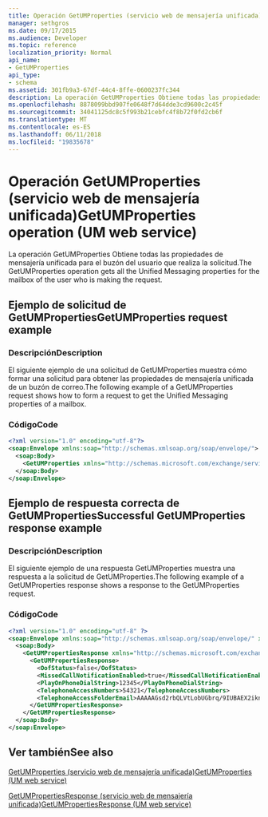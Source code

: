 ```yaml
---
title: Operación GetUMProperties (servicio web de mensajería unificada)
manager: sethgros
ms.date: 09/17/2015
ms.audience: Developer
ms.topic: reference
localization_priority: Normal
api_name:
- GetUMProperties
api_type:
- schema
ms.assetid: 301fb9a3-67df-44c4-8ffe-0600237fc344
description: La operación GetUMProperties Obtiene todas las propiedades de mensajería unificada para el buzón del usuario que realiza la solicitud.
ms.openlocfilehash: 8878099bbd907fe0648f7d64dde3cd9600c2c45f
ms.sourcegitcommit: 34041125dc8c5f993b21cebfc4f8b72f0fd2cb6f
ms.translationtype: MT
ms.contentlocale: es-ES
ms.lasthandoff: 06/11/2018
ms.locfileid: "19835678"
---
```

# <a name="getumproperties-operation-um-web-service"></a><span data-ttu-id="d6e83-103">Operación GetUMProperties (servicio web de mensajería unificada)</span><span class="sxs-lookup"><span data-stu-id="d6e83-103">GetUMProperties operation (UM web service)</span></span>

<span data-ttu-id="d6e83-104">La operación GetUMProperties Obtiene todas las propiedades de mensajería unificada para el buzón del usuario que realiza la solicitud.</span><span class="sxs-lookup"><span data-stu-id="d6e83-104">The GetUMProperties operation gets all the Unified Messaging properties for the mailbox of the user who is making the request.</span></span>
  
## <a name="getumproperties-request-example"></a><span data-ttu-id="d6e83-105">Ejemplo de solicitud de GetUMProperties</span><span class="sxs-lookup"><span data-stu-id="d6e83-105">GetUMProperties request example</span></span>

### <a name="description"></a><span data-ttu-id="d6e83-106">Descripción</span><span class="sxs-lookup"><span data-stu-id="d6e83-106">Description</span></span>

<span data-ttu-id="d6e83-107">El siguiente ejemplo de una solicitud de GetUMProperties muestra cómo formar una solicitud para obtener las propiedades de mensajería unificada de un buzón de correo.</span><span class="sxs-lookup"><span data-stu-id="d6e83-107">The following example of a GetUMProperties request shows how to form a request to get the Unified Messaging properties of a mailbox.</span></span>
  
### <a name="code"></a><span data-ttu-id="d6e83-108">Código</span><span class="sxs-lookup"><span data-stu-id="d6e83-108">Code</span></span>

```XML
<?xml version="1.0" encoding="utf-8"?>
<soap:Envelope xmlns:soap="http://schemas.xmlsoap.org/soap/envelope/">
  <soap:Body>
    <GetUMProperties xmlns="http://schemas.microsoft.com/exchange/services/2006/messages" />
  </soap:Body>
</soap:Envelope>
```

## <a name="successful-getumproperties-response-example"></a><span data-ttu-id="d6e83-109">Ejemplo de respuesta correcta de GetUMProperties</span><span class="sxs-lookup"><span data-stu-id="d6e83-109">Successful GetUMProperties response example</span></span>

### <a name="description"></a><span data-ttu-id="d6e83-110">Descripción</span><span class="sxs-lookup"><span data-stu-id="d6e83-110">Description</span></span>

<span data-ttu-id="d6e83-111">El siguiente ejemplo de una respuesta GetUMProperties muestra una respuesta a la solicitud de GetUMProperties.</span><span class="sxs-lookup"><span data-stu-id="d6e83-111">The following example of a GetUMProperties response shows a response to the GetUMProperties request.</span></span>
  
### <a name="code"></a><span data-ttu-id="d6e83-112">Código</span><span class="sxs-lookup"><span data-stu-id="d6e83-112">Code</span></span>

```XML
<?xml version="1.0" encoding="utf-8" ?>
<soap:Envelope xmlns:soap="http://schemas.xmlsoap.org/soap/envelope/" xmlns:xsi="http://www.w3.org/2001/XMLSchema-instance" xmlns:xsd="http://www.w3.org/2001/XMLSchema">
  <soap:Body>
    <GetUMPropertiesResponse xmlns="http://schemas.microsoft.com/exchange/services/2006/messages">
      <GetUMPropertiesResponse>
        <OofStatus>false</OofStatus> 
        <MissedCallNotificationEnabled>true</MissedCallNotificationEnabled> 
        <PlayOnPhoneDialString>12345</PlayOnPhoneDialString> 
        <TelephoneAccessNumbers>54321</TelephoneAccessNumbers> 
        <TelephoneAccessFolderEmail>AAAAAGsd2rbQLVtLobUGbrq/9IUBAEX2ikn/L8JJtI5WHI0FAW8AAAFXHhsAAA==</TelephoneAccessFolderEmail> 
      </GetUMPropertiesResponse>
    </GetUMPropertiesResponse>
  </soap:Body>
</soap:Envelope>
```

## <a name="see-also"></a><span data-ttu-id="d6e83-113">Ver también</span><span class="sxs-lookup"><span data-stu-id="d6e83-113">See also</span></span>



[<span data-ttu-id="d6e83-114">GetUMProperties (servicio web de mensajería unificada)</span><span class="sxs-lookup"><span data-stu-id="d6e83-114">GetUMProperties (UM web service)</span></span>](getumproperties-um-web-service.md)
  
[<span data-ttu-id="d6e83-115">GetUMPropertiesResponse (servicio web de mensajería unificada)</span><span class="sxs-lookup"><span data-stu-id="d6e83-115">GetUMPropertiesResponse (UM web service)</span></span>](getumpropertiesresponse-um-web-service.md)

